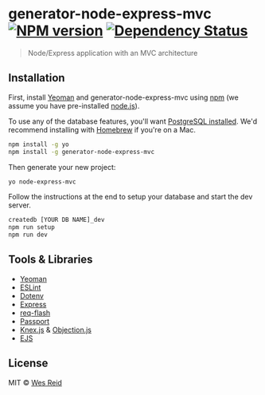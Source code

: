 # generator-node-express-mvc [![NPM version][npm-image]][npm-url] [![Dependency Status][daviddm-image]][daviddm-url]
> Node/Express application with an MVC architecture

## Installation

First, install [Yeoman](http://yeoman.io) and generator-node-express-mvc using [npm](https://www.npmjs.com/) (we assume you have pre-installed [node.js](https://nodejs.org/)).

To use any of the database features, you'll want [PostgreSQL installed](pg-url). We'd recommend installing with [Homebrew](brew-url) if you're on a Mac.

```bash
npm install -g yo
npm install -g generator-node-express-mvc
```

Then generate your new project:

```bash
yo node-express-mvc
```

Follow the instructions at the end to setup your database and start the dev server.

```bash
createdb [YOUR DB NAME]_dev
npm run setup
npm run dev
```

## Tools & Libraries

* [Yeoman](http://yeoman.io/)
* [ESLint](http://eslint.org/)
* [Dotenv](https://github.com/motdotla/dotenv)
* [Express](https://expressjs.com/)
* [req-flash](https://github.com/maximilianschmitt/req-flash)
* [Passport](http://passportjs.org/)
* [Knex.js](http://knexjs.org/) & [Objection.js](https://vincit.github.io/objection.js/)
* [EJS](http://www.embeddedjs.com/)

## License

MIT © [Wes Reid](http://bwreid.github.io)

[npm-image]: https://badge.fury.io/js/generator-node-express-mvc.svg
[npm-url]: https://npmjs.org/package/generator-node-express-mvc
[daviddm-image]: https://david-dm.org/bwreid/generator-node-express-mvc.svg?theme=shields.io
[daviddm-url]: https://david-dm.org/bwreid/generator-node-express-mvc
[pg-url]: https://www.postgresql.org/download/macosx
[brew-url]: https://www.postgresql.org/download/macosx#homebrew
